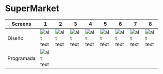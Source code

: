 # SuperMarket

| Screens    | 1 | 2 | 3 | 4 | 5 | 6 | 7 | 8 |  
|------------|---|---|---|---|---|---|---|---|
| Diseño     |![alt text](https://i.postimg.cc/PxvKZkhd/i-Phone-X-XS-11-Pro-1.jpg)|![alt text](https://i.postimg.cc/4dz7rJTL/i-Phone-X-XS-11-Pro-8.png)|![alt text](https://i.postimg.cc/13njwTSR/i-Phone-X-XS-11-Pro-2.png)|![alt text](https://i.postimg.cc/W3BGR9K8/i-Phone-X-XS-11-Pro-4.png)|![alt text](https://i.postimg.cc/ry7ncjWv/i-Phone-X-XS-11-Pro-3.png)|![alt text](https://i.postimg.cc/mggFnfkR/i-Phone-X-XS-11-Pro-5.png)|![alt text](https://i.postimg.cc/HLRrhr81/i-Phone-X-XS-11-Pro-6.png)|![alt text](https://i.postimg.cc/FKmWJKHm/i-Phone-X-XS-11-Pro-7.png)|
| Programada |![alt text](https://i.postimg.cc/cLFrmkN6/Simulator-Screen-Shot-i-Phone-11-Pro-2022-05-19-at-17-00-03.png)|   |   |   |   |   |   |
